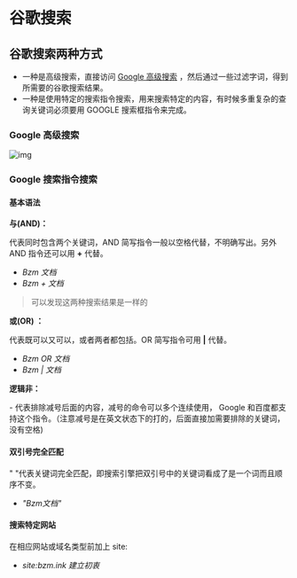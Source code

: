 # 谷歌搜索

## 谷歌搜索两种方式

- 一种是高级搜索，直接访问 [Google 高级搜索](https://link.zhihu.com/?target=https://www.google.com/advanced_search) ，然后通过一些过滤字词，得到所需要的谷歌搜索结果。
- 一种是使用特定的搜索指令搜索，用来搜索特定的内容，有时候多重复杂的查询关键词必须要用 GOOGLE 搜索框指令来完成。

### Google 高级搜索

![img](https://gitee.com/BuZM/images/raw/master/PicGo/image.png)

### Google 搜索指令搜索

#### 基本语法

**与(AND)：**

代表同时包含两个关键词，AND 简写指令一般以空格代替，不明确写出。另外 AND 指令还可以用 **+** 代替。

- *Bzm 文档*
- *Bzm + 文档*

> 可以发现这两种搜索结果是一样的

**或(OR) ：**

代表既可以又可以，或者两者都包括。OR 简写指令可用 **|** 代替。

- *Bzm OR 文档*
- *Bzm | 文档*

**逻辑非：**

 \- 代表排除减号后面的内容，减号的命令可以多个连续使用， Google 和百度都支持这个指令。（注意减号是在英文状态下的打的，后面直接加需要排除的关键词，没有空格)

#### 双引号完全匹配

" "代表关键词完全匹配，即搜索引擎把双引号中的关键词看成了是一个词而且顺序不变。

- *"Bzm文档"*

#### 搜索特定网站

在相应网站或域名类型前加上 site:

- *site:bzm.ink 建立初衷*

